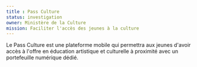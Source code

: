 ```yaml
---
title : Pass Culture
status: investigation
owner: Ministère de la Culture
mission: Faciliter l'accès des jeunes à la culture
---
```

Le Pass Culture est une plateforme mobile qui permettra aux jeunes d'avoir accès à l'offre en éducation artistique et culturelle à proximité avec un portefeuille numérique dédié.
